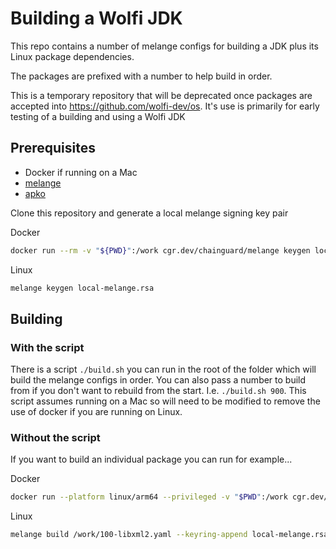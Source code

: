 # Building a Wolfi JDK
 
This repo contains a number of melange configs for building a JDK plus its Linux package dependencies.
 
The packages are prefixed with a number to help build in order.
 
This is a temporary repository that will be deprecated once packages are accepted into https://github.com/wolfi-dev/os.  It's use is primarily for early testing of a building and using a Wolfi JDK
## Prerequisites
 
- Docker if running on a Mac
- [melange](https://github.com/chainguard-dev/melange/)
- [apko](https://github.com/chainguard-dev/apko/)

Clone this repository and generate a local melange signing key pair

Docker
```sh
docker run --rm -v "${PWD}":/work cgr.dev/chainguard/melange keygen local-melange.rsa
```

Linux
```sh
melange keygen local-melange.rsa
```

## Building

### With the script

There is a script `./build.sh` you can run in the root of the folder which will build the melange configs in order.  You can also pass a number to build from if you don't want to rebuild from the start.  I.e. `./build.sh 900`.  This script assumes running on a Mac so will need to be modified to remove the use of docker if you are running on Linux.
 

### Without the script
 
If you want to build an individual package you can run for example...

Docker
```sh
docker run --platform linux/arm64 --privileged -v "$PWD":/work cgr.dev/chainguard/melange build /work/100-libxml2.yaml --arch amd64 --keyring-append local-melange.rsa.pub --signing-key local-melange.rsa
```

Linux
```sh
melange build /work/100-libxml2.yaml --keyring-append local-melange.rsa.pub --signing-key local-melange.rsa
```
